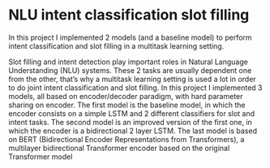 # NLU intent classification slot filling 
In this project I implemented 2 models (and a baseline model) to perform intent classification and slot filling in a multitask learning setting.

Slot filling and intent detection play important roles in Natural Language Understanding (NLU) systems. These 2 tasks are usually dependent one from the other, that’s why a multitask learning setting is used a lot in order to do joint intent classification and slot filling. In this project I implemented 3 models, all
based on encoder/decoder paradigm, with hard parameter sharing on encoder. The first model is the baseline model, in which the encoder consists on a simple LSTM and 2 different classifiers for slot and intent tasks. The second model is an improved version of the first one, in which the encoder is a bidirectional 2 layer LSTM. The last model is based on BERT (Bidirectional Encoder Representations from Transformers), a multilayer bidirectional Transformer encoder based on the original
Transformer model 
